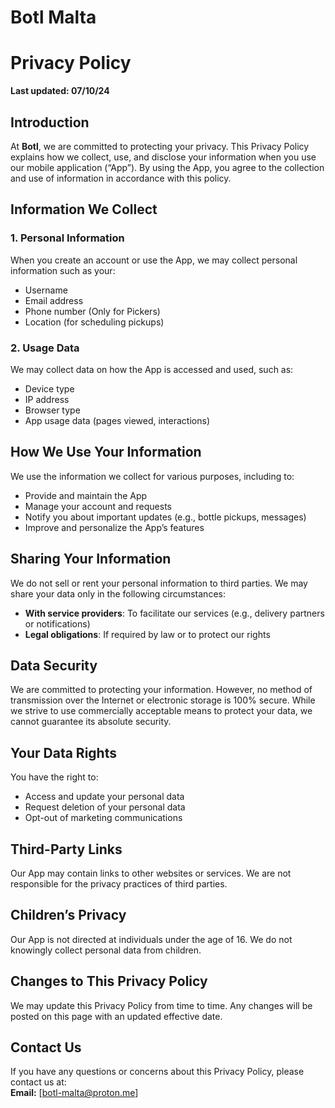 # Botl Malta
# Privacy Policy

**Last updated: 07/10/24**

## Introduction

At **Botl**, we are committed to protecting your privacy. This Privacy Policy explains how we collect, use, and disclose your information when you use our mobile application (“App”). By using the App, you agree to the collection and use of information in accordance with this policy.

## Information We Collect

### 1. Personal Information
When you create an account or use the App, we may collect personal information such as your:
- Username
- Email address
- Phone number (Only for Pickers)
- Location (for scheduling pickups)

### 2. Usage Data
We may collect data on how the App is accessed and used, such as:
- Device type
- IP address
- Browser type
- App usage data (pages viewed, interactions)

## How We Use Your Information

We use the information we collect for various purposes, including to:
- Provide and maintain the App
- Manage your account and requests
- Notify you about important updates (e.g., bottle pickups, messages)
- Improve and personalize the App’s features

## Sharing Your Information

We do not sell or rent your personal information to third parties. We may share your data only in the following circumstances:
- **With service providers**: To facilitate our services (e.g., delivery partners or notifications)
- **Legal obligations**: If required by law or to protect our rights

## Data Security

We are committed to protecting your information. However, no method of transmission over the Internet or electronic storage is 100% secure. While we strive to use commercially acceptable means to protect your data, we cannot guarantee its absolute security.

## Your Data Rights

You have the right to:
- Access and update your personal data
- Request deletion of your personal data
- Opt-out of marketing communications

## Third-Party Links

Our App may contain links to other websites or services. We are not responsible for the privacy practices of third parties.

## Children’s Privacy

Our App is not directed at individuals under the age of 16. We do not knowingly collect personal data from children.

## Changes to This Privacy Policy

We may update this Privacy Policy from time to time. Any changes will be posted on this page with an updated effective date.

## Contact Us

If you have any questions or concerns about this Privacy Policy, please contact us at:  
**Email:** [botl-malta@proton.me]  
